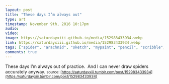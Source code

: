 ```yaml
---
layout: post
title: "These days I’m always out"
type: art
timestamp: November 9th, 2016 10:17pm
audio: 
video: 
image: https://saturdayxiii.github.io/media/152983433934.webp
link: https://saturdayxiii.github.io/media/152983433934.webp
tags: ["spider", "arachnid", "sketch", "mypaint", "pencil", "scribble", "illustration", "art"]
comments: true
---
```

These days I’m always out of practice.  And I can never draw spiders accurately anyway.
<small>source: [https://saturdayxiii.tumblr.com/post/152983433934](https://saturdayxiii.tumblr.com/post/152983433934)</small>